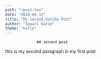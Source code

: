 ```yaml
---
path: "/post-two"
date: "2018-04-12"
title: "My second Gatsby Post"
author: "Souari Karim"
theme: "hello"
---
```


                  ## second post

this is my second paragraph in my first post
